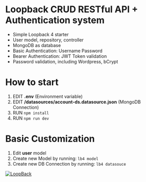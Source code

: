 # Loopback CRUD RESTful API + Authentication system
- Simple Loopback 4 starter
- User model, repository, controller
- MongoDB as database
- Basic Authentication: Username Password
- Bearer Authentication: JWT Token validation
- Password validation, including Wordpress, bCrypt

# How to start
1. EDIT **.env** (Environment variable) 
2. EDIT **/datasources/account-ds.datasource.json** (MongoDB Connection)
3. RUN `npm install`
4. RUN `npm run dev`

# Basic Customization
1. Edit **user** model
2. Create new Model by running: `lb4 model`
3. Create new DB Connection by running: `lb4 datasouce`

[![LoopBack](https://github.com/strongloop/loopback-next/raw/master/docs/site/imgs/branding/Powered-by-LoopBack-Badge-(blue)-@2x.png)](http://loopback.io/)
